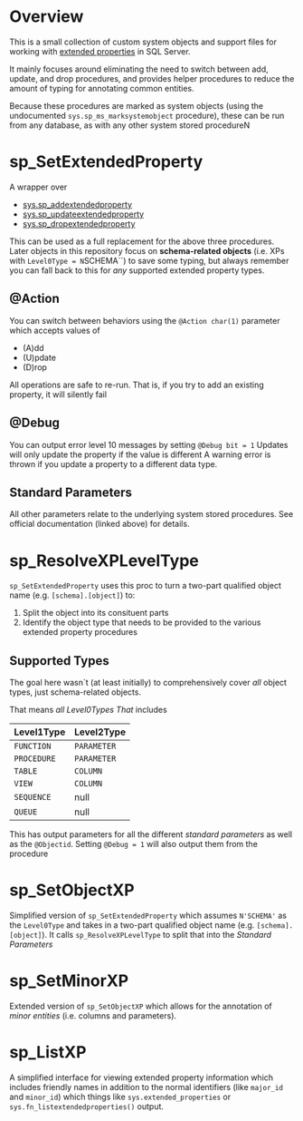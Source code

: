 # Overview
This is a small collection of custom system objects and support files for working with <a href="https://docs.microsoft.com/en-us/sql/relational-databases/system-catalog-views/extended-properties-catalog-views-sys-extended-properties?view=sql-server-ver15">extended properties</a> in SQL Server.

It mainly focuses around eliminating the need to switch between add, update, and drop procedures, and provides helper procedures to reduce the amount of typing for annotating common entities.

Because these procedures are marked as system objects (using the undocumented `sys.sp_ms_marksystemobject` procedure), these can be run from any database, as with any other system stored procedureN

# sp_SetExtendedProperty
A wrapper over 
* <a href="https://docs.microsoft.com/en-us/sql/relational-databases/system-stored-procedures/sp-addextendedproperty-transact-sql?view=sql-server-ver15">sys.sp_addextendedproperty</a>
* <a href="https://docs.microsoft.com/en-us/sql/relational-databases/system-stored-procedures/sp-updateextendedproperty-transact-sql?view=sql-server-ver15">sys.sp_updateextendedproperty</a>
* <a href="https://docs.microsoft.com/en-us/sql/relational-databases/system-stored-procedures/sp-dropextendedproperty-transact-sql?view=sql-server-ver15">sys.sp_dropextendedproperty</a>

This can be used as a full replacement for the above three procedures. Later objects in this repository focus on **schema-related objects** (i.e. XPs with `Level0Type = N`SCHEMA``) to save some typing, but always remember you can fall back to this for *any* supported extended property types.
## @Action
You can switch between behaviors using the `@Action char(1)` parameter which accepts values of 
* (A)dd
* (U)pdate
* (D)rop

All operations are safe to re-run. That is, if you try to add an existing property, it will silently fail
## @Debug
You can output error level 10 messages by setting `@Debug bit = 1` 
Updates will only update the property if the value is different
A warning error is thrown if you update a property to a different data type.

## Standard Parameters
All other parameters relate to the underlying system stored procedures. See official documentation (linked above) for details.

# sp_ResolveXPLevelType
`sp_SetExtendedProperty` uses this proc to turn a two-part qualified object name (e.g. `[schema].[object]`) to:
1. Split the object into its consituent parts
2. Identify the object type that needs to be provided to the various extended property procedures

## Supported Types
The goal here wasn`t (at least initially) to comprehensively cover *all* object types, just schema-related objects. 

That means *all Level0Types That* includes

Level1Type | Level2Type
---|---
`FUNCTION`|`PARAMETER`
`PROCEDURE`|`PARAMETER`
`TABLE`|`COLUMN` 
`VIEW`|`COLUMN` 
`SEQUENCE`|null 
`QUEUE`|null

This has output parameters for all the different *standard parameters* as well as the `@Objectid`. 
Setting `@Debug = 1` will also output them from the procedure

# sp_SetObjectXP
Simplified version of `sp_SetExtendedProperty` which assumes `N'SCHEMA'` as the `Level0Type` and takes in a two-part qualified object name (e.g. `[schema].[object]`). It calls `sp_ResolveXPLevelType` to split that into the *Standard Parameters*

# sp_SetMinorXP
Extended version of `sp_SetObjectXP` which allows for the annotation of *minor entities* (i.e. columns and parameters).

# sp_ListXP
A simplified interface for viewing extended property information which includes friendly names in addition to the normal identifiers (like `major_id` and `minor_id`) which things like `sys.extended_properties` or `sys.fn_listextendedproperties()` output.
